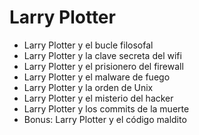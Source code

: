 ﻿
# Larry Plotter
- Larry Plotter y el bucle filosofal
- Larry Plotter y la clave secreta del wifi
- Larry Plotter y el prisionero del firewall
- Larry Plotter y el malware de fuego
- Larry Plotter y la orden de Unix
- Larry Plotter y el misterio del hacker
- Larry Plotter y los commits de la muerte
- Bonus: Larry Plotter y el código maldito
